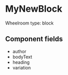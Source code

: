 # MyNewBlock

Wheelroom type: block

## Component fields

- author
- bodyText
- heading
- variation


